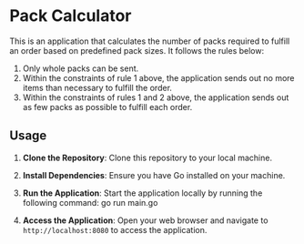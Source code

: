 # Pack Calculator

This is an application that calculates the number of packs required to fulfill an order based on predefined pack sizes. It follows the rules below:

1. Only whole packs can be sent.
2. Within the constraints of rule 1 above, the application sends out no more items than necessary to fulfill the order.
3. Within the constraints of rules 1 and 2 above, the application sends out as few packs as possible to fulfill each order.

## Usage

1. **Clone the Repository**: Clone this repository to your local machine.

2. **Install Dependencies**: Ensure you have Go installed on your machine.

3. **Run the Application**: Start the application locally by running the following command:
    go run main.go
    
4. **Access the Application**: Open your web browser and navigate to `http://localhost:8080` to access the application.


